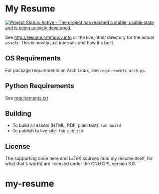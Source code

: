 My Resume
=========

[![Project Status: Active - The project has reached a stable, usable state and is being actively developed.](http://www.repostatus.org/badges/0.1.0/active.svg)](http://www.repostatus.org/#active)

See http://resume.rstefanov.info or the live_html/ directory for the actual assets. This is mostly just internals and how it's built.

OS Requirements
---------------

For package requirements on Arch Linux, see ``requirements_arch.pp``.

Python Requirements
--------------------

See [requirements.txt](requirements.txt)

Building
--------

* To build all assets (HTML, PDF, plain text): ``fab build``
* To publish to live site: ``fab publish``

License
-------

The supporting code here and LaTeX sources (and my resume itself, for what that's worth)
are licensed under the GNU GPL version 3.0.
# my-resume
